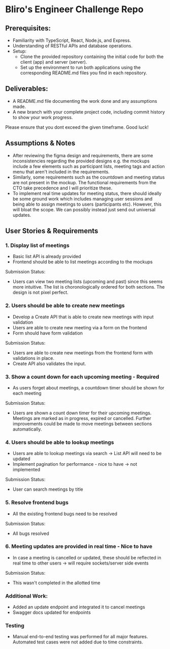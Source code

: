 # Bliro's Engineer Challenge Repo

## Prerequisites:
- Familiarity with TypeScript, React, Node.js, and Express.
- Understanding of RESTful APIs and database operations.
- Setup:
  - Clone the provided repository containing the initial code for both the client (app) and server (server). 
  - Set up the environment to run both applications using the corresponding README.md files you find in each repository.

## Deliverables:

- A README.md file documenting the work done and any assumptions made.
- A new branch with your complete project code, including commit history to show your work progress.

Please ensure that you dont exceed the given timeframe. Good luck!

## Assumptions & Notes
- After reviewing the figma design and requirements, there are some inconsistencies regarding the provided designs e.g. the mockups include a few elements such as participant lists, meeting tags and action menu that aren't included in the requirements. 
- Similarly, some requirements such as the countdown and meeting status are not present in the mockup. The functional requirements from the CTO take precedence and I will prioritize these. 
- To implement real time updates for meeting status, there should ideally be some ground work which includes managing user sessions and being able to assign meetings to users (participants etc). However, this will bloat the scope. We can possibly instead just send out universal updates.

## User Stories & Requirements

### 1. Display list of meetings
- Basic list API is already provided
- Frontend should be able to list meetings according to the mockups

Submission Status: 
- Users can view two meeting lists (upcoming and past) since this seems more intuitive. The list is choronologically ordered for both sections. The design is not pixel perfect. 

### 2. Users should be able to create new meetings
- Develop a Create API that is able to create new meetings with input validation
- Users are able to create new meeting via a form on the frontend
- Form should have form validation

Submission Status:
- Users are able to create new meetings from the frontend form with validations in place. 
- Create API also validates the input.

### 3. Show a count down for each upcoming meeting - Required
- As users forget about meetings, a countdown timer should be shown for each meeting

Submission Status: 
- Users are shown a count down timer for their upcoming meetings. Meetings are marked as in progress, expired or cancelled. Further improvements could be made to move meetings between sections automatically.

### 4. Users should be able to lookup meetings
- Users are able to lookup meetings via search -> List API will need to be updated
- Implement pagination for performance - nice to have -> not implemented

Submission Status:
- User can search meetings by title

### 5. Resolve frontend bugs
- All the existing frontend bugs need to be resolved

Submission Status:
- All bugs resolved

### 6. Meeting updates are provided in real time - Nice to have
- In case a meeting is cancelled or updated, these should be reflected in real time to other users -> will require sockets/server side events

Submission Status: 
- This wasn't completed in the allotted time

### Additional Work:
- Added an update endpoint and integrated it to cancel meetings
- Swagger docs updated for endpoints

### Testing
- Manual end-to-end testing was performed for all major features. Automated test cases were not added due to time constraints.
